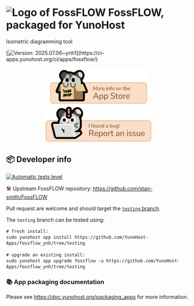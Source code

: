 <!--
N.B.: This README was automatically generated by <https://github.com/YunoHost/apps_tools/blob/main/readme_generator>
It shall NOT be edited by hand.
-->

<h1>
  <img src="https://raw.githubusercontent.com/YunoHost/apps/main/logos/fossflow.png" width="32px" alt="Logo of FossFLOW">
  FossFLOW, packaged for YunoHost
</h1>

Isometric diagramming tool

[![Version: 2025.07.06~ynh1](https://img.shields.io/badge/Version-2025.07.06~ynh1-rgba(0,150,0,1)?style=for-the-badge)](https://ci-apps.yunohost.org/ci/apps/fossflow/)

<div align="center">
<a href="https://apps.yunohost.org/app/fossflow"><img height="100px" src="https://github.com/YunoHost/yunohost-artwork/raw/refs/heads/main/badges/neopossum-badges/badge_more_info_on_the_appstore.svg"/></a>
<a href="https://github.com/YunoHost-Apps/fossflow_ynh/issues"><img height="100px" src="https://github.com/YunoHost/yunohost-artwork/raw/refs/heads/main/badges/neopossum-badges/badge_report_an_issue.svg"/></a>
</div>

## 📦 Developer info

[![Automatic tests level](https://apps.yunohost.org/badge/cilevel/fossflow)](https://ci-apps.yunohost.org/ci/apps/fossflow/)

🛠️ Upstream FossFLOW repository: <https://github.com/stan-smith/FossFLOW>

Pull request are welcome and should target the [`testing` branch](https://github.com/YunoHost-Apps/fossflow_ynh/tree/testing).

The `testing` branch can be tested using:
```
# fresh install:
sudo yunohost app install https://github.com/YunoHost-Apps/fossflow_ynh/tree/testing

# upgrade an existing install:
sudo yunohost app upgrade fossflow -u https://github.com/YunoHost-Apps/fossflow_ynh/tree/testing
```

### 📚 App packaging documentation

Please see <https://doc.yunohost.org/packaging_apps> for more information.